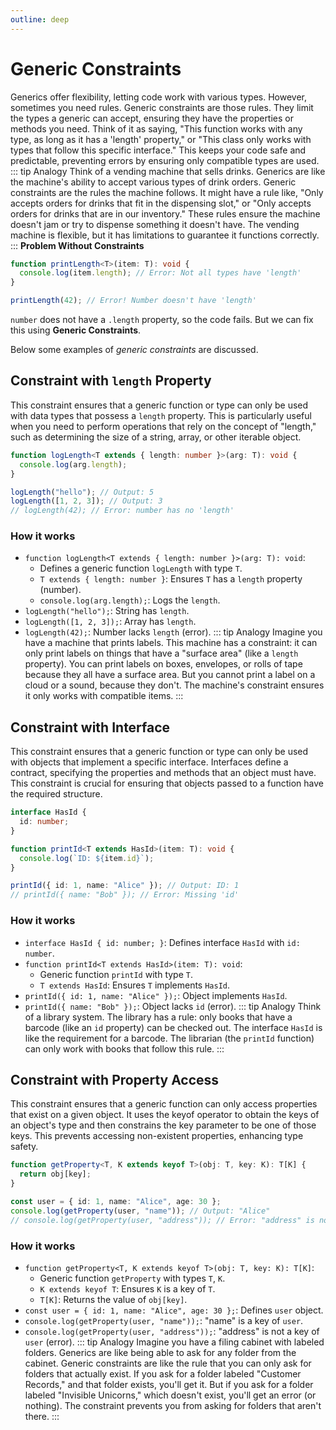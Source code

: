 ```yaml
---
outline: deep
---
```



# Generic Constraints
Generics offer flexibility, letting code work with various types. However, sometimes you need rules. Generic constraints are those rules. They limit the types a generic can accept, ensuring they have the properties or methods you need. Think of it as saying, "This function works with any type, as long as it has a 'length' property," or "This class only works with types that follow this specific interface." This keeps your code safe and predictable, preventing errors by ensuring only compatible types are used.
::: tip Analogy
Think of a vending machine that sells drinks. Generics are like the machine's ability to accept various types of drink orders. Generic constraints are the rules the machine follows. It might have a rule like, "Only accepts orders for drinks that fit in the dispensing slot," or "Only accepts orders for drinks that are in our inventory." These rules ensure the machine doesn't jam or try to dispense something it doesn't have. The vending machine is flexible, but it has limitations to guarantee it functions correctly.
:::
**Problem Without Constraints**
```ts
function printLength<T>(item: T): void {
  console.log(item.length); // Error: Not all types have 'length'
}

printLength(42); // Error! Number doesn't have 'length'
```
`number` does not have a `.length` property, so the code fails.
But we can fix this using **Generic Constraints**.  

Below some examples of *generic constraints* are discussed.

## Constraint with `length` Property
This constraint ensures that a generic function or type can only be used with data types that possess a `length` property. This is particularly useful when you need to perform operations that rely on the concept of "length," such as determining the size of a string, array, or other iterable object.
```ts
function logLength<T extends { length: number }>(arg: T): void {
  console.log(arg.length);
}

logLength("hello"); // Output: 5
logLength([1, 2, 3]); // Output: 3
// logLength(42); // Error: number has no 'length'
```
### How it works
- `function logLength<T extends { length: number }>(arg: T): void`:
    - Defines a generic function `logLength` with type `T`.
    - `T extends { length: number }`: Ensures `T` has a `length` property (number).
    - `console.log(arg.length);`: Logs the `length`.
- `logLength("hello");`: String has `length`.
- `logLength([1, 2, 3]);`: Array has `length`.
- `logLength(42);`: Number lacks `length` (error).
::: tip Analogy
Imagine you have a machine that prints labels. This machine has a constraint: it can only print labels on things that have a "surface area" (like a `length` property). You can print labels on boxes, envelopes, or rolls of tape because they all have a surface area. But you cannot print a label on a cloud or a sound, because they don't. The machine's constraint ensures it only works with compatible items.
:::

## Constraint with Interface
This constraint ensures that a generic function or type can only be used with objects that implement a specific interface. Interfaces define a contract, specifying the properties and methods that an object must have. This constraint is crucial for ensuring that objects passed to a function have the required structure.
```ts
interface HasId {
  id: number;
}

function printId<T extends HasId>(item: T): void {
  console.log(`ID: ${item.id}`);
}

printId({ id: 1, name: "Alice" }); // Output: ID: 1
// printId({ name: "Bob" }); // Error: Missing 'id'
```
### How it works
- `interface HasId { id: number; }`: Defines interface `HasId` with `id: number`.
- `function printId<T extends HasId>(item: T): void`:
    - Generic function `printId` with type `T`.
    - `T extends HasId`: Ensures `T` implements `HasId`.
- `printId({ id: 1, name: "Alice" });`: Object implements `HasId`.
- `printId({ name: "Bob" });`: Object lacks `id` (error).
::: tip Analogy
Think of a library system. The library has a rule: only books that have a barcode (like an `id` property) can be checked out. The interface `HasId` is like the requirement for a barcode. The librarian (the `printId` function) can only work with books that follow this rule.
:::

## Constraint with Property Access
This constraint ensures that a generic function can only access properties that exist on a given object. It uses the keyof operator to obtain the keys of an object's type and then constrains the key parameter to be one of those keys. This prevents accessing non-existent properties, enhancing type safety.
```ts
function getProperty<T, K extends keyof T>(obj: T, key: K): T[K] {
  return obj[key];
}

const user = { id: 1, name: "Alice", age: 30 };
console.log(getProperty(user, "name")); // Output: "Alice"
// console.log(getProperty(user, "address")); // Error: "address" is not a key of user
```
### How it works
- `function getProperty<T, K extends keyof T>(obj: T, key: K): T[K]`:
    - Generic function `getProperty` with types `T`, `K`.
    - `K extends keyof T`: Ensures `K` is a key of `T`.
    - `T[K]`: Returns the value of `obj[key]`.
- `const user = { id: 1, name: "Alice", age: 30 };`: Defines `user` object.
- `console.log(getProperty(user, "name"));`: "name" is a key of `user`.
- `console.log(getProperty(user, "address"));`: "address" is not a key of `user` (error).
::: tip Analogy
Imagine you have a filing cabinet with labeled folders. Generics are like being able to ask for any folder from the cabinet. Generic constraints are like the rule that you can only ask for folders that actually exist. If you ask for a folder labeled "Customer Records," and that folder exists, you'll get it. But if you ask for a folder labeled "Invisible Unicorns," which doesn't exist, you'll get an error (or nothing). The constraint prevents you from asking for folders that aren't there.
:::

